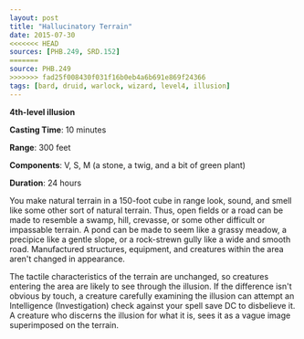 ```yaml
---
layout: post
title: "Hallucinatory Terrain"
date: 2015-07-30
<<<<<<< HEAD
sources: [PHB.249, SRD.152]
=======
source: PHB.249
>>>>>>> fad25f008430f031f16b0eb4a6b691e869f24366
tags: [bard, druid, warlock, wizard, level4, illusion]
---
```


**4th-level illusion**

**Casting Time**: 10 minutes

**Range**: 300 feet

**Components**: V, S, M (a stone, a twig, and a bit of green plant)

**Duration**: 24 hours

You make natural terrain in a 150-foot cube in range look, sound, and smell like some other sort of natural terrain. Thus, open fields or a road can be made to resemble a swamp, hill, crevasse, or some other difficult or impassable terrain. A pond can be made to seem like a grassy meadow, a precipice like a gentle slope, or a rock-strewn gully like a wide and smooth road. Manufactured structures, equipment, and creatures within the area aren't changed in appearance.

The tactile characteristics of the terrain are unchanged, so creatures entering the area are likely to see through the illusion. If the difference isn't obvious by touch, a creature carefully examining the illusion can attempt an Intelligence (Investigation) check against your spell save DC to disbelieve it. A creature who discerns the illusion for what it is, sees it as a vague image superimposed on the terrain.
